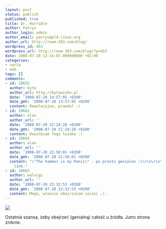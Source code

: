 ```yaml
---
layout: post
status: publish
published: true
title: Dr. Horrible
author: Patrys
author_login: admin
author_email: patrys@pld-linux.org
author_url: http://room-303.com/blog/
wordpress_id: 453
wordpress_url: http://room-303.com/blog/?p=453
date: 2008-07-20 13:14:07.000000000 +02:00
categories:
- varia
- web
tags: []
comments:
- id: 20655
  author: byte
  author_url: http://bytowisko.pl
  date: '2008-07-20 14:57:05 +0200'
  date_gmt: '2008-07-20 13:57:05 +0200'
  content: Rewelacyjne, prawda? :)
- id: 20662
  author: alan
  author_url: ''
  date: '2008-07-20 22:24:28 +0200'
  date_gmt: '2008-07-20 21:24:28 +0200'
  content: Uwielbiam Tego luzaka :)
- id: 20664
  author: alan
  author_url: ''
  date: '2008-07-20 22:50:01 +0200'
  date_gmt: '2008-07-20 21:50:01 +0200'
  content: "\"The hammer is my Penis\" - po prostu genialne :)\r\n\r\n\r\nDzięki za
    link."
- id: 20665
  author: waluigi
  author_url: ''
  date: '2008-07-20 23:32:53 +0200'
  date_gmt: '2008-07-20 22:32:53 +0200'
  content: Mega, wlasnie obejrzalem calosc ;).
---
```

<p class="strip"><a href="http://www.drhorrible.com"><img src="http://www.drhorrible.com/images/banners/big_square.gif" /></a></p>

<p>Ostatnia szansa, żeby obejrzeć (genialną) całość u źródła. Jutro strona zniknie.</p>
